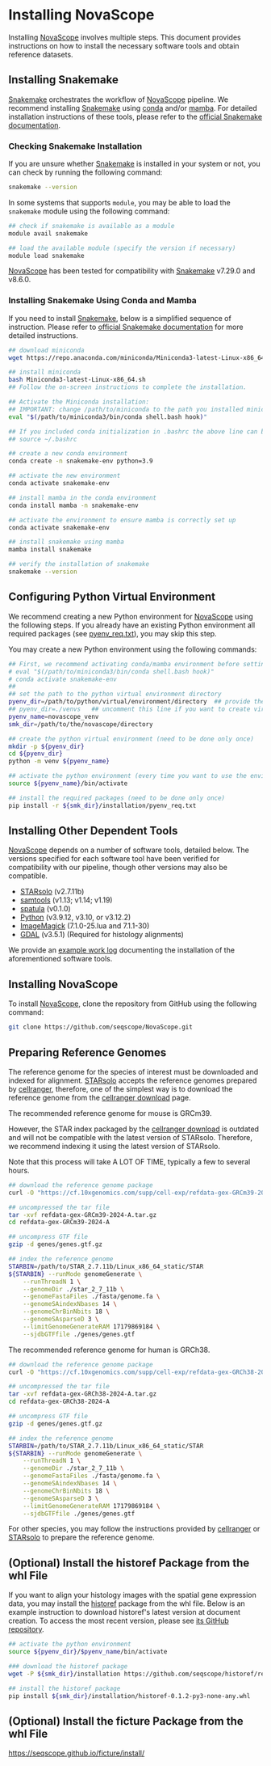 # Installing NovaScope

Installing [NovaScope](../index.md) involves multiple steps. This document provides instructions on how to install the necessary software tools and obtain reference datasets.

## Installing Snakemake 

[Snakemake](https://snakemake.readthedocs.io/en/stable/) orchestrates the workflow of [NovaScope](../index.md) pipeline. We recommend installing [Snakemake](https://snakemake.readthedocs.io/en/stable/) using [conda](https://docs.conda.io/en/latest/) and/or [mamba](https://mamba.readthedocs.io/en/latest/installation/mamba-installation.html). For detailed installation instructions of these tools, please refer to the [official Snakemake documentation](https://snakemake.readthedocs.io/en/stable/getting_started/installation.html). 


### Checking Snakemake Installation
If you are unsure whether [Snakemake](https://snakemake.readthedocs.io/en/stable/) is installed in your system or not, you can check by running the following command:

```sh
snakemake --version
```

In some systems that supports `module`, you may be able to load the `snakemake` module using the following command:

```sh
## check if snakemake is available as a module
module avail snakemake

## load the available module (specify the version if necessary)
module load snakemake
``` 

[NovaScope](../index.md) has been tested for compatibility with [Snakemake](https://snakemake.readthedocs.io/en/stable/) v7.29.0 and v8.6.0.

### Installing Snakemake Using Conda and Mamba

If you need to install [Snakemake](https://snakemake.readthedocs.io/en/stable/), below is a simplified sequence of instruction. Please refer to [official Snakemake documentation](https://snakemake.readthedocs.io/en/stable/getting_started/installation.html) for more detailed instructions.

```sh
## download miniconda
wget https://repo.anaconda.com/miniconda/Miniconda3-latest-Linux-x86_64.sh

## install miniconda
bash Miniconda3-latest-Linux-x86_64.sh
## Follow the on-screen instructions to complete the installation. 

## Activate the Miniconda installation:
## IMPORTANT: change /path/to/miniconda to the path you installed miniconda
eval "$(/path/to/miniconda3/bin/conda shell.bash hook)"

## If you included conda initialization in .bashrc the above line can be replaced with
## source ~/.bashrc

## create a new conda environment
conda create -n snakemake-env python=3.9

## activate the new environment
conda activate snakemake-env

## install mamba in the conda environment
conda install mamba -n snakemake-env

## activate the environment to ensure mamba is correctly set up
conda activate snakemake-env

## install snakemake using mamba
mamba install snakemake

## verify the installation of snakemake
snakemake --version
```

## Configuring Python Virtual Environment

We recommend creating a new Python environment for [NovaScope](../index.md) using the following steps. If you already have an existing Python environment all required packages (see [pyenv_req.txt](https://github.com/seqscope/NovaScope/blob/main/installation/pyenv_req.txt)), you may skip this step. 

You may create a new Python environment using the following commands:

```bash
## First, we recommend activating conda/mamba environment before setting up venv, using:
# eval "$(/path/to/miniconda3/bin/conda shell.bash hook)"
# conda activate snakemake-env
##
## set the path to the python virtual environment directory
pyenv_dir=/path/to/python/virtual/environment/directory  ## provide the path of venv
## pyenv_dir=./venvs   ## uncomment this line if you want to create virtual environment locally
pyenv_name=novascope_venv
smk_dir=/path/to/the/novascope/directory

## create the python virtual environment (need to be done only once)
mkdir -p ${pyenv_dir}
cd ${pyenv_dir}
python -m venv ${pyenv_name}

## activate the python environment (every time you want to use the environment)
source ${pyenv_name}/bin/activate

## install the required packages (need to be done only once)
pip install -r ${smk_dir}/installation/pyenv_req.txt
```

## Installing Other Dependent Tools

[NovaScope](../index.md) depends on a number of software tools, detailed below. The versions specified for each software tool have been verified for compatibility with our pipeline, though other versions may also be compatible.

* [STARsolo](https://github.com/alexdobin/STAR) (v2.7.11b)
* [samtools](https://www.htslib.org/) (v1.13; v1.14; v1.19)
* [spatula](https://seqscope.github.io/spatula/) (v0.1.0)
* [Python](https://www.python.org/) (v3.9.12, v3.10, or v3.12.2)
* [ImageMagick](https://imagemagick.org/) (7.1.0-25.lua and 7.1.1-30)
* [GDAL](https://gdal.org/) (v3.5.1) (Required for histology alignments)

We provide an [example work log](https://github.com/seqscope/NovaScope/blob/main/installation/requirement_install_log.md) documenting the installation of the aforementioned software tools.

## Installing NovaScope

To install [NovaScope](../index.md), clone the repository from GitHub using the following command:

```bash
git clone https://github.com/seqscope/NovaScope.git
```

## Preparing Reference Genomes

The reference genome for the species of interest must be downloaded and indexed for alignment. [STARsolo](https://github.com/alexdobin/STAR) accepts the reference genomes prepared by [cellranger](https://www.10xgenomics.com/support/software/cell-ranger), therefore, one of the simplest way is to download the reference genome from the [cellranger download](https://www.10xgenomics.com/support/software/cell-ranger/downloads) page.

The recommended reference genome for mouse is GRCm39.

However, the STAR index packaged by the
[cellranger download](https://www.10xgenomics.com/support/software/cell-ranger/downloads)
is outdated and will not be compatible with the latest version of STARsolo. Therefore, we recommend
indexing it using the latest version of STARsolo. 

Note that this process will take A LOT OF TIME, typically a few to several hours.

```bash
## download the reference genome package
curl -O "https://cf.10xgenomics.com/supp/cell-exp/refdata-gex-GRCm39-2024-A.tar.gz"

## uncompressed the tar file
tar -xvf refdata-gex-GRCm39-2024-A.tar.gz
cd refdata-gex-GRCm39-2024-A

## uncompress GTF file
gzip -d genes/genes.gtf.gz

## index the reference genome
STARBIN=/path/to/STAR_2.7.11b/Linux_x86_64_static/STAR
${STARBIN} --runMode genomeGenerate \
	--runThreadN 1 \
	--genomeDir ./star_2_7_11b \
	--genomeFastaFiles ./fasta/genome.fa \
	--genomeSAindexNbases 14 \
	--genomeChrBinNbits 18 \
	--genomeSAsparseD 3 \
	--limitGenomeGenerateRAM 17179869184 \
	--sjdbGTFfile ./genes/genes.gtf
```

The recommended reference genome for human is GRCh38.

```bash
## download the reference genome package
curl -O "https://cf.10xgenomics.com/supp/cell-exp/refdata-gex-GRCh38-2024-A.tar.gz"

## uncompressed the tar file
tar -xvf refdata-gex-GRCh38-2024-A.tar.gz
cd refdata-gex-GRCh38-2024-A

## uncompress GTF file
gzip -d genes/genes.gtf.gz

## index the reference genome
STARBIN=/path/to/STAR_2.7.11b/Linux_x86_64_static/STAR
${STARBIN} --runMode genomeGenerate \
	--runThreadN 1 \
	--genomeDir ./star_2_7_11b \
	--genomeFastaFiles ./fasta/genome.fa \
	--genomeSAindexNbases 14 \
	--genomeChrBinNbits 18 \
	--genomeSAsparseD 3 \
	--limitGenomeGenerateRAM 17179869184 \
	--sjdbGTFfile ./genes/genes.gtf
```

For other species, you may follow the instructions provided by [cellranger](https://www.10xgenomics.com/support/software/cell-ranger/downloads) or [STARsolo](https://github.com/alexdobin/STAR) to prepare the reference genome.

## (Optional) Install the historef Package from the whl File

If you want to align your histology images with the spatial gene expression data, you may install the [historef](https://github.com/seqscope/historef) package from the whl file. Below is an example instruction to download historef's latest version at document creation. To access the most recent version, please see [its GitHub repository](https://github.com/seqscope/historef?tab=readme-ov-file).

```bash
## activate the python environment
source ${pyenv_dir}/$pyenv_name/bin/activate

### download the historef package
wget -P ${smk_dir}/installation https://github.com/seqscope/historef/releases/download/v0.1.2/historef-0.1.2-py3-none-any.whl

## install the historef package
pip install ${smk_dir}/installation/historef-0.1.2-py3-none-any.whl
```


## (Optional) Install the ficture Package from the whl File

https://seqscope.github.io/ficture/install/